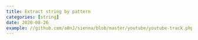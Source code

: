 ```yaml
---
title: Extract string by pattern
categories: [string]
date: 2020-08-26
example: //github.com/a8nJ/sienna/blob/master/youtube/youtube-track.php
---
```

